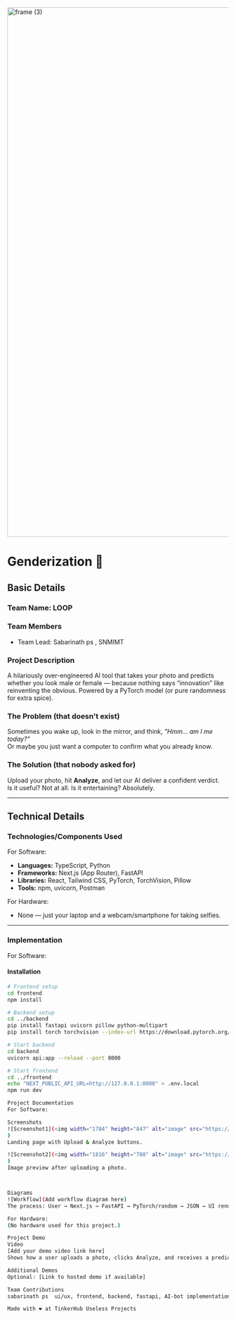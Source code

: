 <img width="3188" height="1202" alt="frame (3)" src="https://github.com/user-attachments/assets/517ad8e9-ad22-457d-9538-a9e62d137cd7" />

# Genderization 🎯

## Basic Details
### Team Name: LOOP

### Team Members
- Team Lead: Sabarinath ps , SNMIMT

### Project Description
A hilariously over-engineered AI tool that takes your photo and predicts whether you look male or female — because nothing says “innovation” like reinventing the obvious. Powered by a PyTorch model (or pure randomness for extra spice).

### The Problem (that doesn't exist)
Sometimes you wake up, look in the mirror, and think, *"Hmm… am I me today?"*  
Or maybe you just want a computer to confirm what you already know.

### The Solution (that nobody asked for)
Upload your photo, hit **Analyze**, and let our AI deliver a confident verdict.  
Is it useful? Not at all. Is it entertaining? Absolutely.

---

## Technical Details
### Technologies/Components Used
For Software:
- **Languages:** TypeScript, Python
- **Frameworks:** Next.js (App Router), FastAPI
- **Libraries:** React, Tailwind CSS, PyTorch, TorchVision, Pillow
- **Tools:** npm, uvicorn, Postman

For Hardware:
- None — just your laptop and a webcam/smartphone for taking selfies.

---

### Implementation
For Software:
#### Installation
```bash
# Frontend setup
cd frontend
npm install

# Backend setup
cd ../backend
pip install fastapi uvicorn pillow python-multipart
pip install torch torchvision --index-url https://download.pytorch.org/whl/cpu

# Start backend
cd backend
uvicorn api:app --reload --port 8000

# Start frontend
cd ../frontend
echo "NEXT_PUBLIC_API_URL=http://127.0.0.1:8000" > .env.local
npm run dev

Project Documentation
For Software:

Screenshots
![Screenshot1](<img width="1784" height="847" alt="image" src="https://github.com/user-attachments/assets/91869b75-b010-4b04-98e4-e4500c54a31c" />
)
Landing page with Upload & Analyze buttons.

![Screenshot2](<img width="1816" height="788" alt="image" src="https://github.com/user-attachments/assets/83dd9198-30ab-4e80-b9f7-bc6d563ba3c4" />
)
Image preview after uploading a photo.



Diagrams
![Workflow](Add workflow diagram here)
The process: User → Next.js → FastAPI → PyTorch/random → JSON → UI renders result.

For Hardware:
(No hardware used for this project.)

Project Demo
Video
[Add your demo video link here]
Shows how a user uploads a photo, clicks Analyze, and receives a prediction.

Additional Demos
Optional: [Link to hosted demo if available]

Team Contributions
sabarinath ps  ui/ux, frontend, backend, fastapi, AI-bot implementation

Made with ❤️ at TinkerHub Useless Projects


